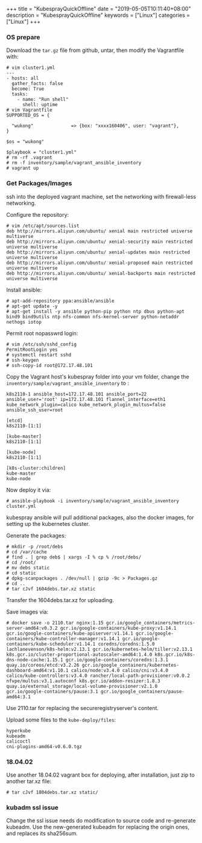 +++
title = "KubesprayQuickOffline"
date = "2019-05-05T10:11:40+08:00"
description = "KubesprayQuickOffline"
keywords = ["Linux"]
categories = ["Linux"]
+++
### OS prepare
Download the `tar.gz` file from github, untar, then modify the Vagrantfile
with:    

```
# vim cluster1.yml
---
- hosts: all
  gather_facts: false
  become: True
  tasks:
    - name: "Run shell"
      shell: uptime
# vim Vagrantfile
SUPPORTED_OS = {

  "wukong"              => {box: "xxxx160406", user: "vagrant"},
}

$os = "wukong"

$playbook = "cluster1.yml"
# rm -rf .vagrant
# rm -f inventory/sample/vagrant_ansible_inventory
# vagrant up
```
### Get Packages/Images
ssh into the deployed vagrant machine,  set the networking with firewall-less
networking.   

Configure the repository:    

```
# vim /etc/apt/sources.list
deb http://mirrors.aliyun.com/ubuntu/ xenial main restricted universe multiverse
deb http://mirrors.aliyun.com/ubuntu/ xenial-security main restricted universe multiverse
deb http://mirrors.aliyun.com/ubuntu/ xenial-updates main restricted universe multiverse
deb http://mirrors.aliyun.com/ubuntu/ xenial-proposed main restricted universe multiverse
deb http://mirrors.aliyun.com/ubuntu/ xenial-backports main restricted universe multiverse
```

Install ansible:    

```
# apt-add-repository ppa:ansible/ansible
# apt-get update -y
# apt-get install -y ansible python-pip python ntp dbus python-apt bind9 bind9utils ntp nfs-common nfs-kernel-server python-netaddr nethogs iotop
``` 

Permit root nopasswrd login:    

```
# vim /etc/ssh/sshd_config
PermitRootLogin yes
# systemctl restart sshd
# ssh-keygen
# ssh-copy-id root@172.17.48.101
```
Copy the Vagrant host's kubespray folder into your vm folder, change the
`inventory/sample/vagrant_ansible_inventory` to :    

```
k8s2110-1 ansible_host=172.17.48.101 ansible_port=22 ansible_user='root' ip=172.17.48.101 flannel_interface=eth1 kube_network_plugin=calico kube_network_plugin_multus=false ansible_ssh_user=root

[etcd]
k8s2110-[1:1]

[kube-master]
k8s2110-[1:1]

[kube-node]
k8s2110-[1:1]

[k8s-cluster:children]
kube-master
kube-node
```

Now deploy it via:    

```
# ansible-playbook -i inventory/sample/vagrant_ansible_inventory cluster.yml
```
kubespray ansible will pull additional packages, also the docker images, for
setting up the kubernetes cluster.    

Generate the packages:    

```
# mkdir -p /root/debs
# cd /var/cache
# find . | grep deb$ | xargs -I % cp % /root/debs/
# cd /root/
# mv debs static
# cd static
# dpkg-scanpackages . /dev/null | gzip -9c > Packages.gz
# cd ..
# tar cJvf 1604debs.tar.xz static
```
Transfer the 1604debs.tar.xz for uploading.    

Save images via:    

```
# docker save -o 2110.tar nginx:1.15 gcr.io/google_containers/metrics-server-amd64:v0.3.2 gcr.io/google-containers/kube-proxy:v1.14.1 gcr.io/google-containers/kube-apiserver:v1.14.1 gcr.io/google-containers/kube-controller-manager:v1.14.1 gcr.io/google-containers/kube-scheduler:v1.14.1 coredns/coredns:1.5.0 lachlanevenson/k8s-helm:v2.13.1 gcr.io/kubernetes-helm/tiller:v2.13.1 k8s.gcr.io/cluster-proportional-autoscaler-amd64:1.4.0 k8s.gcr.io/k8s-dns-node-cache:1.15.1 gcr.io/google-containers/coredns:1.3.1 quay.io/coreos/etcd:v3.2.26 gcr.io/google_containers/kubernetes-dashboard-amd64:v1.10.1 calico/node:v3.4.0 calico/cni:v3.4.0 calico/kube-controllers:v3.4.0 rancher/local-path-provisioner:v0.0.2 nfvpe/multus:v3.1.autoconf k8s.gcr.io/addon-resizer:1.8.3 quay.io/external_storage/local-volume-provisioner:v2.1.0 gcr.io/google-containers/pause:3.1 gcr.io/google_containers/pause-amd64:3.1
```
Use 2110.tar for replacing the secureregistryserver's content.   

Upload some files to the `kube-deploy/files`:    

```
hyperkube
kubeadm
calicoctl
cni-plugins-amd64-v0.6.0.tgz
```

### 18.04.02
Use another 18.04.02 vagrant box for deploying, after installation, just zip
to another tar.xz file:    

```
# tar cJvf 1804debs.tar.xz static/
```

### kubadm ssl issue
Change the ssl issue needs do modification to source code and re-generate
kubeadm.  Use the new-generated kubeadm for replacing the origin ones, and
replaces its sha256sum.    
